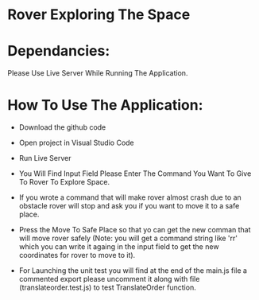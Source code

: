 # Rover Exploring The Space

# Dependancies:
Please Use Live Server While Running The Application.

# How To Use The Application:
- Download the github code

- Open project in Visual Studio Code

- Run Live Server

- You Will Find Input Field Please Enter The Command You Want To Give To Rover To Explore Space.

- If you wrote a command that will make rover almost crash due to an obstacle rover will stop and ask you if you want to move it to a safe place.

- Press the Move To Safe Place so that yo can get the new comman that will move rover safely (Note: you will get a command string like 'rr' which you can write it againg in the input field to get the new coordinates for rover to move to it).

- For Launching the unit test you will find at the end of the main.js file a commented export please uncomment it along with file  (translateorder.test.js) to test TranslateOrder function.